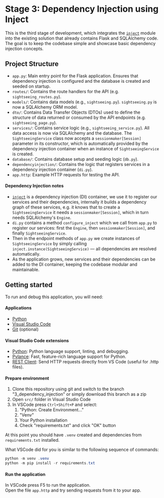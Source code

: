 # Stage 3: Dependency Injection using Inject
This is the third stage of development, which integrates the [`inject`](https://github.com/ivankorobkov/python-inject) module into the existing solution that already contains Flask and SQLAlchemy code. The goal is to keep the codebase simple and showcase basic dependency injection concepts.

## Project Structure
- `app.py`: Main entry point for the Flask application. Ensures that dependency injection is configured and the database is created and seeded on startup.
- `routes/`: Contains the route handlers for the API (e.g. `sightseeing_routes.py`).
- `models/`: Contains data models (e.g., `sightseeing.py`). `sightseeing.py` is now a SQLAlchemy ORM model.
- `dto/`: Contains Data Transfer Objects (DTOs) used to define the structure of data returned or consumed by the API endpoints (e.g. `sightseeing_page.py`).
- `services/`: Contains service logic (e.g., `sightseeing_service.py`). All data access is now via SQLAlchemy and the database. The `SightseeingService` class now accepts a `sessionmaker[Session]` parameter in its constructor, which is automatically provided by the dependency injection container when an instance of `SightseeingService` is created.
- `database/`: Contains database setup and seeding logic (`db.py`).
- `dependencyinjection/`: Contains the logic that registers services in a dependency injection container (`di.py`).
- `app.http`: Example HTTP requests for testing the API.

#### Dependency Injection notes
- [`inject`](https://github.com/ivankorobkov/python-inject) is a dependency injection (DI) container, we use it to register our services and their dependencies, internally it builds a dependency graph of these services, e.g. it knows that to create a `SightseeingService` it needs a `sessionmaker[Session]`, which in turn needs SQLAlchemy's `Engine`.
- `di.py` contains a method `configure_inject` which we call from `app.py` to register our services: first the `Engine`, then `sessionmaker[Session]`, and finally `SightseeingService`.
- Then in the endpoint methods of `app.py` we create instances of `SightseeingService` by simply calling `inject.instance(SightseeingService)` — all dependencies are resolved automatically.
- As the application grows, new services and their dependencies can be added to the DI container, keeping the codebase modular and maintainable.

## Getting started
To run and debug this application, you will need:

#### Applications
- [Python](https://www.python.org/downloads/)
- [Visual Studio Code](https://code.visualstudio.com/)
- [Git](https://git-scm.com/) (optional)

#### Visual Studio Code extensions
- [Python](https://marketplace.visualstudio.com/items?itemName=ms-python.python): Python language support, linting, and debugging.
- [Pylance](https://marketplace.visualstudio.com/items?itemName=ms-python.vscode-pylance): Fast, feature-rich language support for Python.
- [REST Client](https://marketplace.visualstudio.com/items?itemName=humao.rest-client): Send HTTP requests directly from VS Code (useful for .http files).

#### Prepare environment
1. Clone this repository using git and switch to the branch "3_dependency_injection" or simply download this branch as a zip
2. Open `src/` folder in Visual Studio Code
3. In VSCode press `Ctrl+Shift+P` and select:
    1. "Python: Create Environment..."
    2. "Venv"
    3. Your Python installation
    4. Check "requirements.txt" and click "OK" button

At this point you should have `.venv` created and dependencies from `requirements.txt` installed.

What VSCode did for you is similar to the following sequence of commands:
```powershell
python -m venv .venv
python -m pip install -r requirements.txt
```

#### Run the application
In VSCode press F5 to run the application.<br/>
Open the file `app.http` and try sending requests from it to your app.